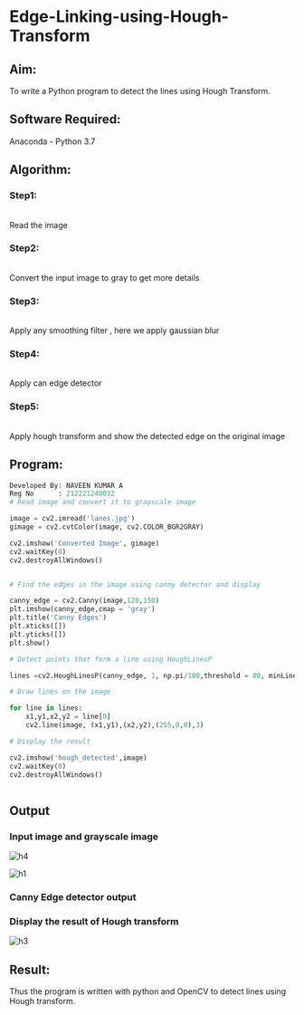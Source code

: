 # Edge-Linking-using-Hough-Transform
## Aim:
To write a Python program to detect the lines using Hough Transform.

## Software Required:
Anaconda - Python 3.7

## Algorithm:
### Step1:
<br>
Read the image

### Step2:
<br>
Convert the input image to gray to get more details

### Step3:
<br>
Apply any smoothing filter , here we apply gaussian blur

### Step4:
<br>
Apply can edge detector

### Step5:
<br>
Apply hough transform and show the detected edge on the original image

## Program:
```Python
Developed By: NAVEEN KUMAR A
Reg No      : 212221240032
# Read image and convert it to grayscale image

image = cv2.imread('lanes.jpg')
gimage = cv2.cvtColor(image, cv2.COLOR_BGR2GRAY)

cv2.imshow('Converted Image', gimage)
cv2.waitKey(0)
cv2.destroyAllWindows()


# Find the edges in the image using canny detector and display

canny_edge = cv2.Canny(image,120,150)
plt.imshow(canny_edge,cmap = 'gray')
plt.title('Canny Edges')
plt.xticks([])
plt.yticks([])
plt.show()

# Detect points that form a line using HoughLinesP

lines =cv2.HoughLinesP(canny_edge, 1, np.pi/180,threshold = 80, minLineLength =50 , maxLineGap = 250)

# Draw lines on the image

for line in lines:
    x1,y1,x2,y2 = line[0]
    cv2.line(image, (x1,y1),(x2,y2),(255,0,0),3)

# Display the result

cv2.imshow('hough_detected',image)
cv2.waitKey(0)
cv2.destroyAllWindows()



```
## Output

### Input image and grayscale image

![h4](https://user-images.githubusercontent.com/94387019/234518170-e8f25f39-513e-4671-8ecc-4291b6fa45ae.png)


![h1](https://user-images.githubusercontent.com/94387019/234518261-d9449089-8c6e-4450-a498-375c59968cfa.png)


### Canny Edge detector output



### Display the result of Hough transform

![h3](https://user-images.githubusercontent.com/94387019/234518432-67bbce66-d96b-40d1-bf72-c009adf356d4.png)



## Result:
Thus the program is written with python and OpenCV to detect lines using Hough transform. 
